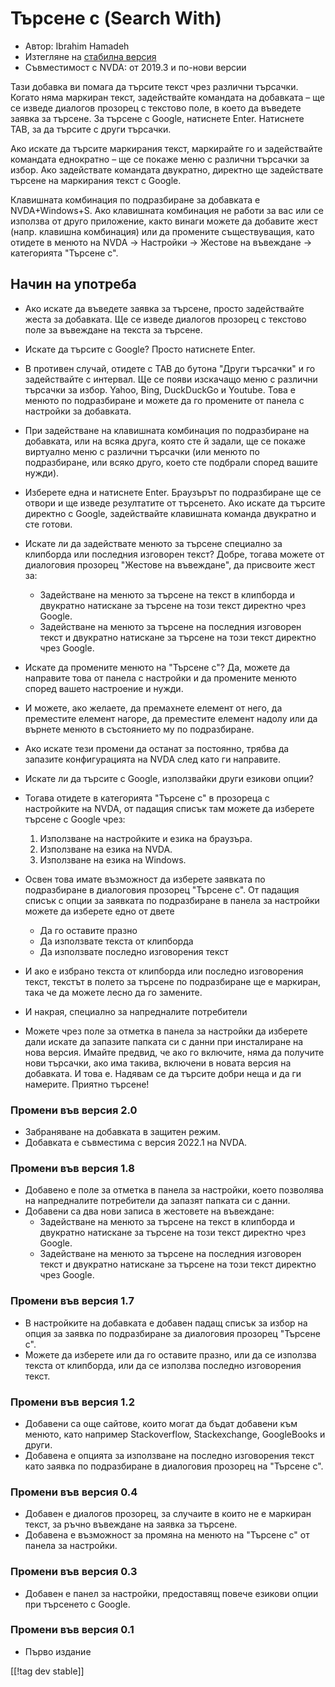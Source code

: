 # Търсене с (Search With) #

* Автор: Ibrahim Hamadeh
* Изтегляне на [стабилна версия][1]
* Съвместимост с NVDA: от 2019.3 и по-нови версии

Тази добавка ви помага да търсите текст чрез различни търсачки. Когато няма
маркиран текст, задействайте командата на добавката – ще се изведе диалогов
прозорец с текстово поле, в което да въведете заявка за търсене. За търсене
с Google, натиснете Enter. Натиснете TAB, за да търсите с други търсачки.

Ако искате да търсите маркирания текст, маркирайте го и задействайте
командата еднократно – ще се покаже меню с различни търсачки за избор. Ако
задействате командата двукратно, директно ще задействате търсене на
маркирания текст с Google.

Клавишната комбинация по подразбиране за добавката е NVDA+Windows+S. Ако клавишната комбинация не работи за вас или се използва от друго приложение, както винаги можете да добавите жест (напр. клавишна комбинация) или да промените съществуващия, като отидете в менюто на NVDA -> Настройки -> Жестове на въвеждане -> категорията "Търсене с".

## Начин на употреба

* Ако искате да въведете заявка за търсене, просто задействайте жеста за
  добавката. Ще се изведе диалогов прозорец с текстово поле за въвеждане на
  текста за търсене.
* Искате да търсите с Google? Просто натиснете Enter.
* В противен случай, отидете с TAB до бутона "Други търсачки" и го
  задействайте с интервал. Ще се появи изскачащо меню с различни търсачки за
  избор. Yahoo, Bing, DuckDuckGo и Youtube. Това е менюто по подразбиране и
  можете да го промените от панела с настройки за добавката.
* При задействане на клавишната комбинация по подразбиране на добавката, или
  на всяка друга, която сте й задали, ще се покаже виртуално меню с различни
  търсачки (или менюто по подразбиране, или всяко друго, което сте подбрали
  според вашите нужди).
* Изберете една и натиснете Enter. Браузърът по подразбиране ще се отвори и
  ще изведе резултатите от търсенето. Ако искате да търсите директно с
  Google, задействайте клавишната команда двукратно и сте готови.
* Искате ли да задействате менюто за търсене специално за клипборда или
  последния изговорен текст? Добре, тогава можете от диалоговия прозорец
  "Жестове на въвеждане", да присвоите жест за:
    * Задействане на менюто за търсене на текст в клипборда и двукратно
      натискане за търсене на този текст директно чрез Google.
    * Задействане на менюто за търсене на последния изговорен текст и
      двукратно натискане за търсене на този текст директно чрез Google.
* Искате да промените менюто на "Търсене с"? Да, можете да направите това от
  панела с настройки и да промените менюто според вашето настроение и нужди.
* И можете, ако желаете, да премахнете елемент от него, да преместите
  елемент нагоре, да преместите елемент надолу или да върнете менюто в
  състоянието му по подразбиране.
* Ако искате тези промени да останат за постоянно, трябва да запазите
  конфигурацията на NVDA след като ги направите.
* Искате ли да търсите с Google, използвайки други езикови опции?
* Тогава отидете в категорията "Търсене с" в прозореца с настройките на
  NVDA, от падащия списък там можете да изберете търсене с Google чрез:

    1. Използване на настройките и езика на браузъра.
    2. Използване на езика на NVDA.
    3. Използване на езика на Windows.

* Освен това имате възможност да изберете заявката по подразбиране в
  диалоговия прозорец "Търсене с". От падащия списък с опции за заявката по
  подразбиране в панела за настройки можете да изберете едно от двете

    * Да го оставите празно
    * Да използвате текста от клипборда
    * Да използвате последно изговорения текст

* И ако е избрано текста от клипборда или последно изговорения текст,
  текстът в полето за търсене по подразбиране ще е маркиран, така че да
  можете лесно да го замените.
* И накрая, специално за напредналите потребители
* Можете чрез поле за отметка в панела за настройки да изберете дали искате
  да запазите папката си с данни при инсталиране на нова версия. Имайте
  предвид, че ако го включите, няма да получите нови търсачки, ако има
  такива, включени в новата версия на добавката.
И това е. Надявам се да търсите добри неща и да ги намерите. Приятно
търсене!

### Промени във версия 2.0 ###

* Забраняване на добавката в защитен режим.
* Добавката е съвместима с версия 2022.1 на NVDA.

### Промени във версия 1.8 ###

* Добавено е поле за отметка в панела за настройки, което позволява на
  напредналите потребители да запазят папката си с данни.
* Добавени са два нови записа в жестовете на въвеждане:
    * Задействане на менюто за търсене на текст в клипборда и двукратно
      натискане за търсене на този текст директно чрез Google.
    * Задействане на менюто за търсене на последния изговорен текст и
      двукратно натискане за търсене на този текст директно чрез Google.

### Промени във версия 1.7

* В настройките на добавката е добавен падащ списък за избор на опция за
  заявка по подразбиране за диалоговия прозорец "Търсене с".
* Можете да изберете или да го оставите празно, или да се използва текста от
  клипборда, или да се използва последно изговорения текст.

### Промени във версия 1.2

* Добавени са още сайтове, които могат да бъдат добавени към менюто, като
  например Stackoverflow, Stackexchange, GoogleBooks и други.
* Добавена е опцията за използване на последно изговорения текст като заявка
  по подразбиране в диалоговия прозорец на "Търсене с".

### Промени във версия 0.4

* Добавен е диалогов прозорец, за случаите в които не е маркиран текст, за
  ръчно въвеждане на заявка за търсене.
* Добавена е възможност за промяна на менюто на "Търсене с" от панела за
  настройки.

### Промени във версия 0.3

* Добавен е панел за настройки, предоставящ повече езикови опции при
  търсенето с Google.

### Промени във версия 0.1

* Първо издание

[[!tag dev stable]]

[1]: https://addons.nvda-project.org/files/get.php?file=searchwith
